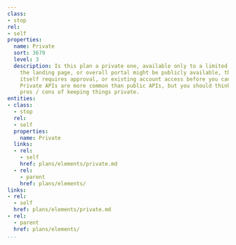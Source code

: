 ```yaml
---
class:
- stop
rel:
- self
properties:
  name: Private
  sort: 3679
  level: 3
  description: Is this plan a private one, available only to a limited audience? While
    the landing page, or overall portal might be publicly available, the API access
    itself requires approval, or existing account access before you can get more details.
    Private APIs are more common than public APIs, but you should think about the
    pros / cons of keeping things private.
entities:
- class:
  - stop
  rel:
  - self
  properties:
    name: Private
  links:
  - rel:
    - self
    href: plans/elements/private.md
  - rel:
    - parent
    href: plans/elements/
links:
- rel:
  - self
  href: plans/elements/private.md
- rel:
  - parent
  href: plans/elements/
...
```

